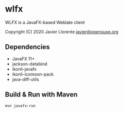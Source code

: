 # wlfx
WLFX is a JavaFX-based Weblate client

Copyright (C) 2020 Javier Llorente <javier@opensuse.org>


Dependencies
------------
* JavaFX 11+
* jackson-databind
* ikonli-javafx
* ikonli-icomoon-pack
* java-diff-utils

Build & Run with Maven
------------
`mvn javafx:run`
